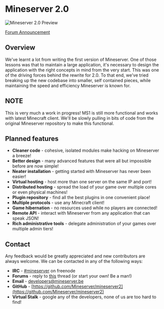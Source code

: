 Mineserver 2.0
==============

![Mineserver 2.0 Preview](http://i.imgur.com/1cwmH.png)

[Forum Announcement](https://mineserver.be/forums/index.php?topic=470)

Overview
--------

We've learnt a lot from writing the first version of Mineserver. One of those
lessons was that to maintain a large application, it's necessary to design the
application with the right concepts in mind from the very start. This was one of
the driving forces behind the rewrite for 2.0. To that end, we've tried breaking
up the new codebase into smaller, self contained pieces, while maintaining the
speed and efficiency Mineserver is known for.

NOTE
----

This is very much a work in progress! MS1 is still more functional and works with latest Minecraft client. 
We'll be slowly pulling in bits of code from the original Mineserver repository to make this functional.

Planned features
----------------

* **Cleaner code** - cohesive, isolated modules make hacking on Mineserver a breeze!
* **Better design** - many advanced features that were all but impossible before are now simple!
* **Neater installation** - getting started with Mineserver has never been easier!
* **Virtual hosting** - host more than one server on the same IP and port!
* **Distributed hosting** - spread the load of your game over multiple cores or even physical machines!
* **Plugin repository** - find all the best plugins in one convenient place!
* **Multiple protocols** - use any Minecraft client!
* **Game hibernation** - no resources used while no players are connected!
* **Remote API** - interact with Mineserver from any application that can speak JSON!
* **Rich administrative tools** - delegate administration of your games over multiple admin tiers!

Contact
-------

Any feedback would be greatly appreciated and new contributors are always
welcome. We can be contacted in any of the following ways:

* **IRC** - [#mineserver](irc://irc.freenode.net/mineserver) on freenode
* **Forums** - reply to [this](https://mineserver.be/forums/index.php?topic=470) thread (or start your own! Be a man!)
* **Email** - [developers@mineserver.be](mailto:developers@mineserver.be)
* **GitHub** - [https://github.com/Mineserver/mineserver2](https://github.com/Mineserver/mineserver2)
* **Virtual Stalk** - google any of the developers, none of us are too hard to find!
